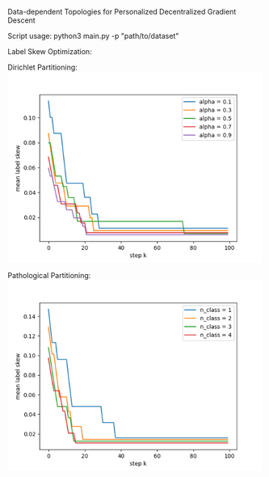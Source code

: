Data-dependent Topologies for Personalized Decentralized Gradient Descent

Script usage:
python3 main.py -p "path/to/dataset"

Label Skew Optimization:

Dirichlet Partitioning:
![Dirichlet](/results/dirichlet.png "Dirichlet")

Pathological Partitioning:
![Pathological](/results/n_cls.png "Dirichlet")
